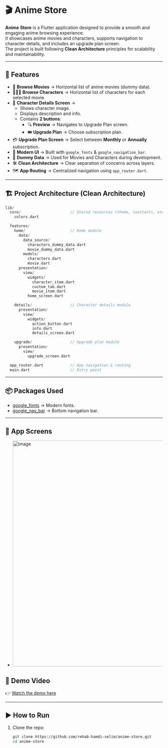 # 🎬 Anime Store  

**Anime Store** is a Flutter application designed to provide a smooth and engaging anime browsing experience.  
It showcases anime movies and characters, supports navigation to character details, and includes an upgrade plan screen.  
The project is built following **Clean Architecture** principles for scalability and maintainability.  

---

## 🚀 Features  

- 🎥 **Browse Movies** → Horizontal list of anime movies (dummy data).  
- 🧑‍🤝‍🧑 **Browse Characters** → Horizontal list of characters for each selected movie.  
- 📄 **Character Details Screen** →  
  - Shows character image.  
  - Displays description and info.  
  - Contains **2 buttons**:  
    - 🔍 **Preview** → Navigates to Upgrade Plan screen.  
    - 🎟️ **Upgrade Plan** → Choose subscription plan.  
- 💳 **Upgrade Plan Screen** → Select between **Monthly** or **Annually** subscription.  
- 🎨 **Modern UI** → Built with `google_fonts` & `google_navigation_bar`.  
- 🧪 **Dummy Data** → Used for Movies and Characters during development.  
- 🛠 **Clean Architecture** → Clear separation of concerns across layers.  
- 🗺 **App Routing** → Centralized navigation using `app_router.dart`.  

---

## 🏗 Project Architecture (Clean Architecture)  

```dart
lib/
  core/                      // Shared resources (theme, constants, etc.)
    colors.dart

  features/
    home/                    // Home module
      data/
        data_source/
          characters_dummy_data.dart
          movie_dummy_data.dart
        models/
          characters.dart
          movie.dart
      presentation/
        view/
          widgets/
            character_item.dart
            custom_tab.dart
            movie_item.dart
          home_screen.dart

    details/                 // Character details module
      presentation/
        view/
          widgets/
            action_button.dart
            info.dart
            details_screen.dart

    upgrade/                 // Upgrade plan module
      presentation/
        view/
          upgrade_screen.dart

  app_router.dart            // App navigation & routing
  main.dart                  // Entry point

  ```

  
---

## 📦 Packages Used  

- [google_fonts](https://pub.dev/packages/google_fonts) → Modern fonts.  
- [google_nav_bar](https://pub.dev/packages/google_nav_bar) → Bottom navigation bar.  

---

## 📱 App Screens

-   <img width="1152" height="720" alt="image" src="https://github.com/user-attachments/assets/c80702a2-ad84-4a62-9f99-770d84a73af5" />

  
## 📱 Demo Video    
👉 [Watch the demo here](https://github.com/user-attachments/assets/c22459b9-b258-46f3-8412-5a09bf3e4bf6)

---

## ▶️ How to Run  

1. Clone the repo:  
   ```bash
   git clone https://github.com/rehab-hamdi-selim/anime-store.git
   cd anime-store


